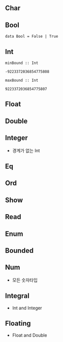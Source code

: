 ## Char

## Bool

```
data Bool = False | True
```

## Int

```
minBound :: Int
```

`-9223372036854775808`

```
maxBound :: Int
```

`9223372036854775807`

## Float

## Double

## Integer

- 경계가 없는 Int

## Eq

## Ord

## Show

## Read

## Enum

## Bounded

## Num

- 모든 숫자타입

## Integral

- Int and Integer

## Floating

- Float and Double
